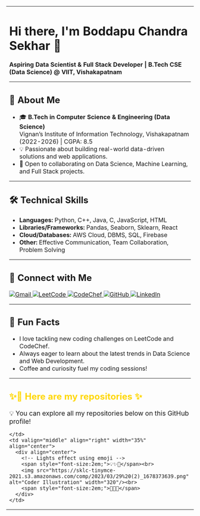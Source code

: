 <table>
  <tr>
    <td valign="middle" width="65%">
    
# Hi there, I'm Boddapu Chandra Sekhar 👋

**Aspiring Data Scientist & Full Stack Developer | B.Tech CSE (Data Science) @ VIIT, Vishakapatnam**

---

## 🚀 About Me

- 🎓 **B.Tech in Computer Science & Engineering (Data Science)**  
  Vignan’s Institute of Information Technology, Vishakapatnam (2022-2026) | CGPA: 8.5  
- 💡 Passionate about building real-world data-driven solutions and web applications.
- 🤝 Open to collaborating on Data Science, Machine Learning, and Full Stack projects.

---

## 🛠️ Technical Skills

- **Languages:** Python, C++, Java, C, JavaScript, HTML
- **Libraries/Frameworks:** Pandas, Seaborn, Sklearn, React
- **Cloud/Databases:** AWS Cloud, DBMS, SQL, Firebase
- **Other:** Effective Communication, Team Collaboration, Problem Solving

---

## 🔗 Connect with Me

<p>
  <a href="mailto:boddapuchandu2004@gmail.com">
    <img src="https://img.shields.io/badge/Gmail-D14836?style=for-the-badge&logo=gmail&logoColor=white" alt="Gmail"/>
  </a>
  <a href="https://leetcode.com/your-leetcode" target="_blank">
    <img src="https://img.shields.io/badge/LeetCode-FFA116?style=for-the-badge&logo=leetcode&logoColor=black" alt="LeetCode"/>
  </a>
  <a href="https://www.codechef.com/users/your-codechef" target="_blank">
    <img src="https://img.shields.io/badge/CodeChef-5B4638?style=for-the-badge&logo=codechef&logoColor=white" alt="CodeChef"/>
  </a>
  <a href="https://github.com/boddapuchandrasekhar" target="_blank">
    <img src="https://img.shields.io/badge/GitHub-181717?style=for-the-badge&logo=github&logoColor=white" alt="GitHub"/>
  </a>
  <a href="https://www.linkedin.com/in/your-linkedin" target="_blank">
    <img src="https://img.shields.io/badge/LinkedIn-0A66C2?style=for-the-badge&logo=linkedin&logoColor=white" alt="LinkedIn"/>
  </a>
</p>

---

## 🎯 Fun Facts

- I love tackling new coding challenges on LeetCode and CodeChef.
- Always eager to learn about the latest trends in Data Science and Web Development.
- Coffee and curiosity fuel my coding sessions!

---

## <span style="color: #FFD700;">✨📂 Here are my repositories ✨</span>

<span style="font-size:1.1em">💡&nbsp;You can explore all my repositories below on this GitHub profile!</span>

    </td>
    <td valign="middle" align="right" width="35%" align="center">
      <div align="center">
        <!-- Lights effect using emoji -->
        <span style="font-size:2em;">💡✨🌟</span><br>
        <img src="https://sklc-tinymce-2021.s3.amazonaws.com/comp/2023/03/29%20(2)_1678373639.png" alt="Coder Illustration" width="320"/><br>
        <span style="font-size:2em;">🌟✨💡</span>
      </div>
    </td>
  </tr>
</table>
